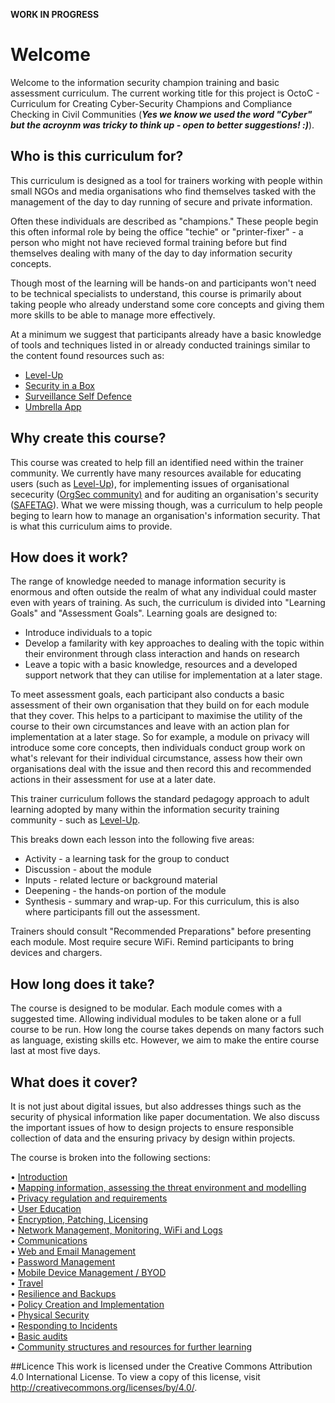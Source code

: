 ********************WORK IN PROGRESS********************

# Welcome

Welcome to the information security champion training and basic assessment curriculum. The current working title for this project is OctoC - Curriculum for Creating Cyber-Security Champions and Compliance Checking in Civil Communities (***Yes we know we used the word "Cyber" but the acroynm was tricky to think up - open to better suggestions! :)***).


## Who is this curriculum for?
This curriculum is designed as a tool for trainers working with people within small NGOs and media organisations who find themselves tasked with the management of the day to day running of secure and private information. 

Often these individuals are described as "champions." These people begin this often informal role by being the office "techie" or "printer-fixer" - a person who might not have recieved formal training before but find themselves dealing with many of the day to day information security concepts.

Though most of the learning will be hands-on and participants won't need to be technical specialists to understand, this course is primarily about taking people who already understand some core concepts and giving them more skills to be able to manage more effectively. 

At a minimum we suggest that participants already have a basic knowledge of tools and techniques listed in or already conducted trainings similar to the content found resources such as:

* [Level-Up](https://level-up.cc/)
* [Security in a Box](https://securityinabox.org)
* [Surveillance Self Defence](https://ssd.eff.org)
* [Umbrella App](https://wwww.secfirst.org)

## Why create this course?
This course was created to help fill an identified need within the trainer community. We currently have many resources available for educating users (such as [Level-Up](https://level-up.cc/)), for implementing issues of organisational sececurity ([OrgSec community)](https://orgsec.community/#all-updates) and for auditing an organisation's security ([SAFETAG](https://safetag.org)). What we were missing though, was a curriculum to help people beging to learn how to manage an organisation's information security. That is what this curriculum aims to provide. 

## How does it work?
The range of knowledge needed to manage information security is enormous and often outside the realm of what any individual could master even with years of training. As such, the curriculum is divided into "Learning Goals" and "Assessment Goals". Learning goals are designed to:  
 
* Introduce individuals to a topic  
* Develop a familarity with key approaches to dealing with the topic within their environment through class interaction and hands on research  
* Leave a topic with a basic knowledge, resources and a developed support network that they can utilise for implementation at a later stage.

To meet assessment goals, each participant also conducts a basic assessment of their own organisation that they build on for each module that they cover. This helps to a participant to maximise the utility of the course to their own circumstances and leave with an action plan for implementation at a later stage. So for example, a module on privacy will introduce some core concepts, then individuals conduct group work on what's relevant for their individual circumstance, assess how their own organisations deal with the issue and then record this and recommended actions in their assessment for use at a later date.

This trainer curriculum follows the standard pedagogy approach to adult learning adopted by many within the information security training community - such as [Level-Up](https://level-up.cc/before-an-event/using-levelup-trainers-curriculum/).

This breaks down each lesson into the following five areas:

* Activity - a learning task for the group to conduct
* Discussion - about the module
* Inputs - related lecture or background material
* Deepening - the hands-on portion of the module
* Synthesis - summary and wrap-up. For this curriculum, this is also where participants fill out the assessment.

Trainers should consult "Recommended Preparations" before presenting each module. Most require secure WiFi. Remind participants to bring devices and chargers.  

## How long does it take?
The course is designed to be modular. Each module comes with a suggested time. Allowing individual modules to be taken alone or a full course to be run. How long the course takes depends on many factors such as language, existing skills etc. However, we aim to make the entire course last at most five days. 

## What does it cover?
It is not just about digital issues, but also addresses things such as the security of physical information like paper documentation. We also discuss the important issues of how to design projects to ensure responsible collection of data and the ensuring privacy by design within projects.

The course is broken into the following sections:

•	[Introduction](introduction.md)  
•	[Mapping information, assessing the threat environment and modelling](mapping.md)  
•	[Privacy regulation and requirements](privacy.md)  
•	[User Education](education.md)    
•	[Encryption, Patching, Licensing](encryption.md)  
•	[Network Management, Monitoring, WiFi and Logs](network.md)     
•	[Communications](communications.md)   
•	[Web and Email Management](webandemail.md)    
•	[Password Management](passwords.md)    
•	[Mobile Device Management / BYOD](byod.md)   
•	[Travel](travel.md)   
•	[Resilience and Backups](resilience.md)    
•	[Policy Creation and Implementation](policy.md)     
•	[Physical Security](physical.md)  
•	[Responding to Incidents](incidents.md)     
•	[Basic audits](audits.md)                                                          
•	[Community structures and resources for further learning](community.md)

##Licence
This work is licensed under the Creative Commons Attribution 4.0 International License. To view a copy of this license, visit http://creativecommons.org/licenses/by/4.0/.
